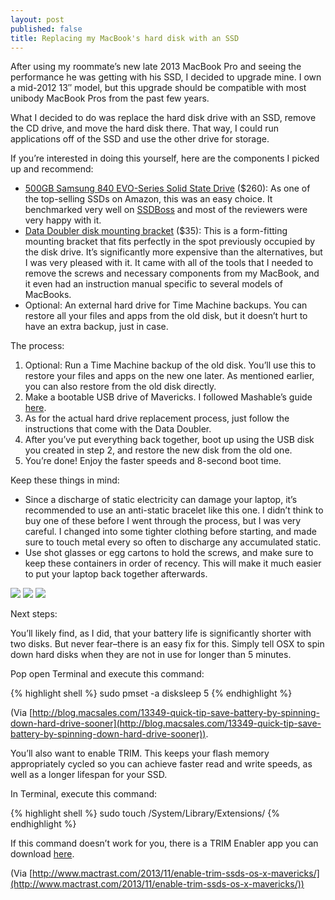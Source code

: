 ```yaml
---
layout: post
published: false
title: Replacing my MacBook's hard disk with an SSD
---
```

After using my roommate’s new late 2013 MacBook Pro and seeing the performance he was getting with his SSD, I decided to upgrade mine. I own a mid-2012 13″ model, but this upgrade should be compatible with most unibody MacBook Pros from the past few years.

What I decided to do was replace the hard disk drive with an SSD, remove the CD drive, and move the hard disk there. That way, I could run applications off of the SSD and use the other drive for storage.

If you’re interested in doing this yourself, here are the components I picked up and recommend:

* [500GB Samsung 840 EVO-Series Solid State Drive](http://www.amazon.com/gp/product/B00E3W19MO/ref=oh_details_o03_s00_i01?ie=UTF8&psc=1) ($260): As one of the top-selling SSDs on Amazon, this was an easy choice. It benchmarked very well on [SSDBoss](http://ssdboss.com/) and most of the reviewers were very happy with it.
* [Data Doubler disk mounting bracket](http://www.amazon.com/gp/product/B00724W0N2/ref=oh_details_o03_s00_i00?ie=UTF8&psc=1) ($35): This is a form-fitting mounting bracket that fits perfectly in the spot previously occupied by the disk drive. It’s significantly more expensive than the alternatives, but I was very pleased with it. It came with all of the tools that I needed to remove the screws and necessary components from my MacBook, and it even had an instruction manual specific to several models of MacBooks.
* Optional: An external hard drive for Time Machine backups. You can restore all your files and apps from the old disk, but it doesn’t hurt to have an extra backup, just in case.

The process:

1. Optional: Run a Time Machine backup of the old disk. You’ll use this to restore your files and apps on the new one later. As mentioned earlier, you can also restore from the old disk directly.
2. Make a bootable USB drive of Mavericks. I followed Mashable’s guide [here](http://mashable.com/2013/10/23/clean-install-os-x-mavericks/).
3. As for the actual hard drive replacement process, just follow the instructions that come with the Data Doubler.
4. After you’ve put everything back together, boot up using the USB disk you created in step 2, and restore the new disk from the old one.
5. You’re done! Enjoy the faster speeds and 8-second boot time.

Keep these things in mind:

* Since a discharge of static electricity can damage your laptop, it’s recommended to use an anti-static bracelet like this one. I didn’t think to buy one of these before I went through the process, but I was very careful. I changed into some tighter clothing before starting, and made sure to touch metal every so often to discharge any accumulated static.
* Use shot glasses or egg cartons to hold the screws, and make sure to keep these containers in order of recency. This will make it much easier to put your laptop back together afterwards.

![]({{site.cdn_path}}/2014/04/16/2.jpg)
![]({{site.cdn_path}}/2014/04/16/4.jpg)
![]({{site.cdn_path}}/2014/04/16/3.jpg)

Next steps:

You’ll likely find, as I did, that your battery life is significantly shorter with two disks. But never fear–there is an easy fix for this. Simply tell OSX to spin down hard disks when they are not in use for longer than 5 minutes.

Pop open Terminal and execute this command:

{% highlight shell %}
sudo pmset -a disksleep 5
{% endhighlight %}

(Via [http://blog.macsales.com/13349-quick-tip-save-battery-by-spinning-down-hard-drive-sooner](http://blog.macsales.com/13349-quick-tip-save-battery-by-spinning-down-hard-drive-sooner)).

You’ll also want to enable TRIM. This keeps your flash memory appropriately cycled so  you can achieve faster read and write speeds, as well as a longer lifespan for your SSD.

In Terminal, execute this command:

{% highlight shell %}
sudo touch /System/Library/Extensions/
{% endhighlight %}

If this command doesn’t work for you, there is a TRIM Enabler app you can download [here](http://www.cindori.org/software/trimenabler/).

(Via [http://www.mactrast.com/2013/11/enable-trim-ssds-os-x-mavericks/](http://www.mactrast.com/2013/11/enable-trim-ssds-os-x-mavericks/))
